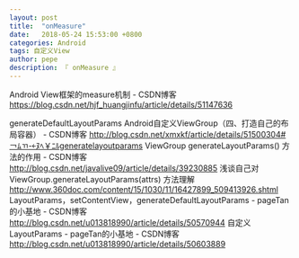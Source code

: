 ```yaml
---
layout: post
title:  "onMeasure"
date:   2018-05-24 15:53:00 +0800
categories: Android
tags: 自定义View
author: pepe
description: 『 onMeasure 』
---
```



Android View框架的measure机制 - CSDN博客
https://blog.csdn.net/hjf_huangjinfu/article/details/51147636



generateDefaultLayoutParams
Android自定义ViewGroup（四、打造自己的布局容器） - CSDN博客
http://blog.csdn.net/xmxkf/article/details/51500304#￢ﾑﾢ-￩ﾇﾍ￥ﾆﾙgeneratelayoutparams
ViewGroup generateLayoutParams() 方法的作用 - CSDN博客
http://blog.csdn.net/javalive09/article/details/39230885
浅谈自己对 ViewGroup.generateLayoutParams(attrs) 方法理解
http://www.360doc.com/content/15/1030/11/16427899_509413926.shtml
LayoutParams，setContentView，generateDefaultLayoutParams - pageTan的小基地 - CSDN博客
http://blog.csdn.net/u013818990/article/details/50570944
自定义LayoutParams - pageTan的小基地 - CSDN博客
http://blog.csdn.net/u013818990/article/details/50603889


